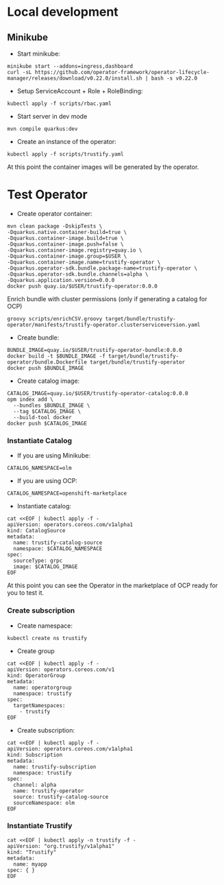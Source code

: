 # Local development

## Minikube

- Start minikube:

```shell
minikube start --addons=ingress,dashboard
curl -sL https://github.com/operator-framework/operator-lifecycle-manager/releases/download/v0.22.0/install.sh | bash -s v0.22.0
```

- Setup ServiceAccount + Role + RoleBinding:

```shell
kubectl apply -f scripts/rbac.yaml
```

- Start server in dev mode

```shell
mvn compile quarkus:dev
```

- Create an instance of the operator:

```shell
kubectl apply -f scripts/trustify.yaml
```

At this point the container images will be generated by the operator.

# Test Operator

- Create operator container:

```shell
mvn clean package -DskipTests \
-Dquarkus.native.container-build=true \
-Dquarkus.container-image.build=true \
-Dquarkus.container-image.push=false \
-Dquarkus.container-image.registry=quay.io \
-Dquarkus.container-image.group=$USER \
-Dquarkus.container-image.name=trustify-operator \
-Dquarkus.operator-sdk.bundle.package-name=trustify-operator \
-Dquarkus.operator-sdk.bundle.channels=alpha \
-Dquarkus.application.version=0.0.0
docker push quay.io/$USER/trustify-operator:0.0.0
```

Enrich bundle with cluster permissions (only if generating a catalog for OCP)

```shell
groovy scripts/enrichCSV.groovy target/bundle/trustify-operator/manifests/trustify-operator.clusterserviceversion.yaml
```

- Create bundle:

```shell
BUNDLE_IMAGE=quay.io/$USER/trustify-operator-bundle:0.0.0
docker build -t $BUNDLE_IMAGE -f target/bundle/trustify-operator/bundle.Dockerfile target/bundle/trustify-operator
docker push $BUNDLE_IMAGE
```

- Create catalog image:

```shell
CATALOG_IMAGE=quay.io/$USER/trustify-operator-catalog:0.0.0
opm index add \
  --bundles $BUNDLE_IMAGE \
  --tag $CATALOG_IMAGE \
  --build-tool docker
docker push $CATALOG_IMAGE
```

### Instantiate Catalog

- If you are using Minikube:

```shell
CATALOG_NAMESPACE=olm
```

- If you are using OCP:

```shell
CATALOG_NAMESPACE=openshift-marketplace
```

- Instantiate catalog:

```shell
cat <<EOF | kubectl apply -f -
apiVersion: operators.coreos.com/v1alpha1
kind: CatalogSource
metadata:
  name: trustify-catalog-source
  namespace: $CATALOG_NAMESPACE
spec:
  sourceType: grpc
  image: $CATALOG_IMAGE
EOF
```

At this point you can see the Operator in the marketplace of OCP ready for you to test it.

### Create subscription

- Create namespace:

```shell
kubectl create ns trustify
```

- Create group

```shell
cat <<EOF | kubectl apply -f -
apiVersion: operators.coreos.com/v1
kind: OperatorGroup
metadata:
  name: operatorgroup
  namespace: trustify
spec:
  targetNamespaces:
    - trustify
EOF
```

- Create subscription:

```shell
cat <<EOF | kubectl apply -f -
apiVersion: operators.coreos.com/v1alpha1
kind: Subscription
metadata:
  name: trustify-subscription
  namespace: trustify
spec:
  channel: alpha
  name: trustify-operator
  source: trustify-catalog-source
  sourceNamespace: olm
EOF
```

### Instantiate Trustify

```shell
cat <<EOF | kubectl apply -n trustify -f -
apiVersion: "org.trustify/v1alpha1"
kind: "Trustify"
metadata:
  name: myapp
spec: { }
EOF
```